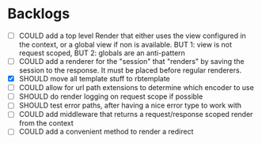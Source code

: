 # Backlogs
- [ ] COULD add a top level Render that either uses the view configured in the context, or a global view if
            non is available. BUT 1: view is not request scoped, BUT 2: globals are an anti-pattern
- [ ] COULD add a renderer for the "session" that "renders" by saving the session to the response. It must
            be placed before regular renderers.
- [x] SHOULD move all template stuff to rbtemplate
- [ ] COULD allow for url path extensions to determine which encoder to use
- [ ] SHOULD do render logging on request scope if possible
- [ ] SHOULD test error paths, after having a nice error type to work with
- [ ] COULD add middleware that returns a request/response scoped render from the context
- [ ] COULD add a convenient method to render a redirect